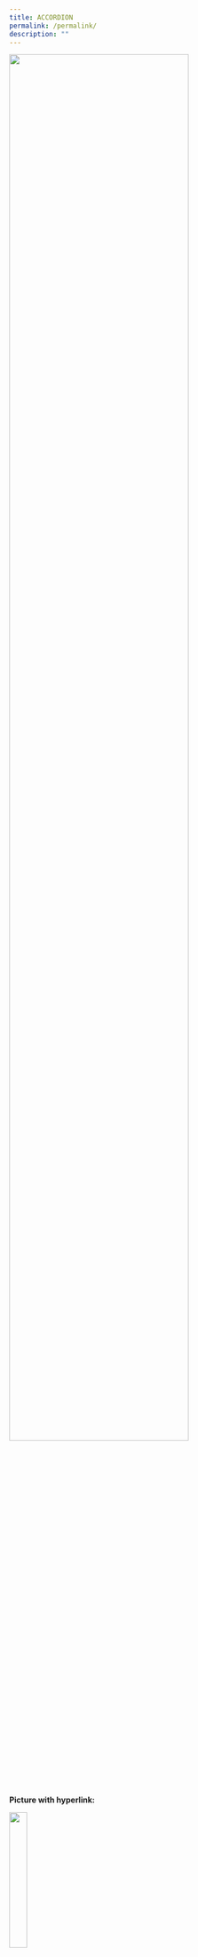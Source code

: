 ```yaml
---
title: ACCORDION
permalink: /permalink/
description: ""
---
```

<img src="/images/xxx.png" style="width:80%">


**Picture with hyperlink:** <p><a href="[google.com/linkhere](http://google.com/linkhere)"><img style="width:25%" src="/images/xxx.png"></a></p> 

**Words next to pic:** <img src="/images/xxx.png" style="width:183px;height:240px;margin-left:15px;" align = "right">  

left and right can be changed accordingly.  
**Words below pic:** <figure><img src="/images/XX.png" style="width:75%"><figcaption> pic caption here</figcaption></figure>  
**pic side by side:** <img src="/images/xx.png" style="width:75%" align=left>  
**hyperlink:** <a href="link">text</a> (edited)

<ul class="jekyllcodex_accordion">  
  
<li>  
  
<input type="checkbox" id="accordion1">  
  
<label for="accordion1">title</label>  
  
<div>  
  
<p>
text
</p>  
  
</div>  
  
</li>  
<li>  
  
<input type="checkbox" id="accordion2">  
  
<label for="accordion2">title</label>  
  
<div>  
  
<p>
text
</p>  
  
</div>  
  
</li>  
  
<li>  
  
<input type="checkbox" id="accordion3">  
  
<label for="accordion3">title</label>  
  
<div>  
  
<p>
text	
  
</p>  
  
</div>  
  
</li>  
	
<li>  
  
<input type="checkbox" id="accordion4">  
  
<label for="accordion4">title</label>  
  
<div>  
  
<p>
text
</p>  
  
</div>  
  
</li>  	
  
</ul>